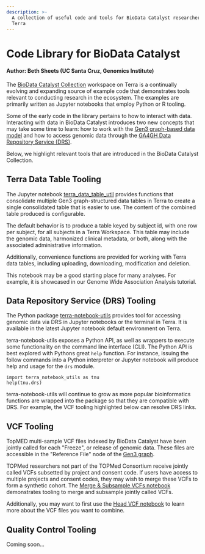 ```yaml
---
description: >-
  A collection of useful code and tools for BioData Catalyst researchers on
  Terra
---
```


# Code Library for BioData Catalyst

#### Author: Beth Sheets \(UC Santa Cruz, Genomics Institute\)

The [BioData Catalyst Collection](https://app.terra.bio/#workspaces/biodata-catalyst/BioData%20Catalyst%20Collection) workspace on Terra is a continually evolving and expanding source of example code that demonstrates tools relevant to conducting research in the ecosystem. The examples are primarily written as Jupyter notebooks that employ Python or R tooling. 

Some of the early code in the library pertains to how to interact with data.  Interacting with data in BioData Catalyst introduces two new concepts that may take some time to learn: how to work with the [Gen3 graph-based data model](https://support.terra.bio/hc/en-us/articles/360038087312-Understanding-and-using-Gen3-data-in-Terra) and how to access genomic data through the [GA4GH Data Repository Service \(DRS\)](https://support.terra.bio/hc/en-us/articles/360039330211-Data-Access-with-the-GA4GH-Data-Repository-Service-DRS-#h_4a56bae9-f008-4fc8-b81c-f5c595a31e77). 

Below, we highlight relevant tools that are introduced in the BioData Catalyst Collection. 

## Terra Data Table Tooling

The Jupyter notebook [terra\_data\_table\_util](https://app.terra.bio/#workspaces/biodata-catalyst/BioData%20Catalyst%20Collection/notebooks/launch/terra_data_table_util.ipynb) provides functions that consolidate multiple Gen3 graph-structured data tables in Terra to create a single consolidated table that is easier to use. The content of the combined table produced is configurable.

The default behavior is to produce a table keyed by subject id, with one row per subject, for all subjects in a Terra Workspace. This table may include the genomic data, harmonized clinical metadata, or both, along with the associated administrative information.

Additionally, convenience functions are provided for working with Terra data tables, including uploading, downloading, modification and deletion.  

This notebook may be a good starting place for many analyses. For example, it is showcased in our Genome Wide Association Analysis tutorial. 

## Data Repository Service \(DRS\) Tooling

The Python package [terra-notebook-utils](https://github.com/DataBiosphere/terra-notebook-utils) provides tool for accessing genomic data via DRS in Jupyter notebooks or the terminal in Terra. It is available in the latest Jupyter notebook default environment on Terra.  

terra-notebook-utils exposes a Python API, as well as wrappers to execute some functionality on the command line interface \(CLI\). The Python API is best explored with Pythons great `help` function. For instance, issuing the follow commands into a Python interpreter or Jupyter notebook will produce help and usage for the `drs` module.

```text
import terra_notebook_utils as tnu
help(tnu.drs)
```

terra-notebook-utils will continue to grow as more popular bioinformatics functions are wrapped into the package so that they are compatible with DRS. For example, the VCF tooling highlighted below can resolve DRS links. 

## VCF Tooling

TopMED multi-sample VCF files indexed by BioData Catalyst have been jointly called for each "Freeze", or release of genomic data. These files are accessible in the "Reference File" node of the [Gen3 graph](https://gen3.biodatacatalyst.nhlbi.nih.gov/DD). 

TOPMed researchers not part of the TOPMed Consortium receive jointly called VCFs subsetted by project and consent code. If users have access to multiple projects and consent codes, they may wish to merge these VCFs to form a synthetic cohort. The [Merge & Subsample VCFs notebook](https://app.terra.bio/#workspaces/biodata-catalyst/BioData%20Catalyst%20Collection/notebooks/launch/VCF%20Merge%20and%20Subsample%20Tutorial.ipynb) demonstrates tooling to merge and subsample jointly called VCFs.

Additionally, you may want to first use the [Head VCF notebook](https://app.terra.bio/#workspaces/biodata-catalyst/BioData%20Catalyst%20Collection/notebooks/launch/head-vcf-gz.ipynb) to learn more about the VCF files you want to combine. 

## Quality Control Tooling

Coming soon...








